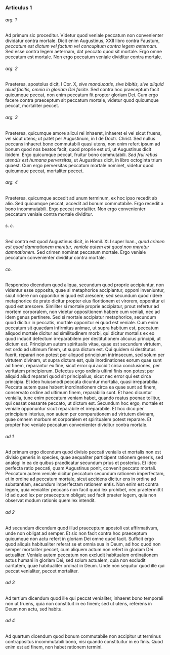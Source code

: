 ### Articulus 1

###### arg. 1
Ad primum sic proceditur. Videtur quod veniale peccatum non convenienter dividatur contra mortale. Dicit enim Augustinus, XXII libro contra Faustum, *peccatum est dictum vel factum vel concupitum contra legem aeternam*. Sed esse contra legem aeternam, dat peccato quod sit mortale. Ergo omne peccatum est mortale. Non ergo peccatum veniale dividitur contra mortale.

###### arg. 2
Praeterea, apostolus dicit, I Cor. X, *sive manducatis, sive bibitis, sive aliquid aliud facitis, omnia in gloriam Dei facite*. Sed contra hoc praeceptum facit quicumque peccat, non enim peccatum fit propter gloriam Dei. Cum ergo facere contra praeceptum sit peccatum mortale, videtur quod quicumque peccat, mortaliter peccet.

###### arg. 3
Praeterea, quicumque amore alicui rei inhaeret, inhaeret ei vel sicut fruens, vel sicut utens; ut patet per Augustinum, in I de Doctr. Christ. Sed nullus peccans inhaeret bono commutabili quasi utens, non enim refert ipsum ad bonum quod nos beatos facit, quod proprie est uti, ut Augustinus dicit ibidem. Ergo quicumque peccat, fruitur bono commutabili. *Sed frui rebus utendis est humana perversitas*, ut Augustinus dicit, in libro octoginta trium quaest. Cum ergo perversitas peccatum mortale nominet, videtur quod quicumque peccat, mortaliter peccet.

###### arg. 4
Praeterea, quicumque accedit ad unum terminum, ex hoc ipso recedit ab alio. Sed quicumque peccat, accedit ad bonum commutabile. Ergo recedit a bono incommutabili. Ergo peccat mortaliter. Non ergo convenienter peccatum veniale contra mortale dividitur.

###### s. c.
Sed contra est quod Augustinus dicit, in Homil. XLI super Ioan., *quod crimen est quod damnationem meretur, veniale autem est quod non meretur damnationem*. Sed crimen nominat peccatum mortale. Ergo veniale peccatum convenienter dividitur contra mortale.

###### co.
Respondeo dicendum quod aliqua, secundum quod proprie accipiuntur, non videntur esse opposita, quae si metaphorice accipiantur, opponi inveniuntur, sicut ridere non opponitur ei quod est arescere; sed secundum quod ridere metaphorice de prato dicitur propter eius floritionem et virorem, opponitur ei quod est arescere. Similiter si mortale proprie accipiatur, prout refertur ad mortem corporalem, non videtur oppositionem habere cum veniali, nec ad idem genus pertinere. Sed si mortale accipiatur metaphorice, secundum quod dicitur in peccatis, mortale opponitur ei quod est veniale. Cum enim peccatum sit quaedam infirmitas animae, ut supra habitum est, peccatum aliquod mortale dicitur ad similitudinem morbi, qui dicitur mortalis ex eo quod inducit defectum irreparabilem per destitutionem alicuius principii, ut dictum est. Principium autem spiritualis vitae, quae est secundum virtutem, est ordo ad ultimum finem, ut supra dictum est. Qui quidem si destitutus fuerit, reparari non potest per aliquod principium intrinsecum, sed solum per virtutem divinam, ut supra dictum est, quia inordinationes eorum quae sunt ad finem, reparantur ex fine, sicut error qui accidit circa conclusiones, per veritatem principiorum. Defectus ergo ordinis ultimi finis non potest per aliquid aliud reparari quod sit principalius; sicut nec error qui est circa principia. Et ideo huiusmodi peccata dicuntur mortalia, quasi irreparabilia. Peccata autem quae habent inordinationem circa ea quae sunt ad finem, conservato ordine ad ultimum finem, reparabilia sunt. Et haec dicuntur venialia, tunc enim peccatum veniam habet, quando reatus poenae tollitur, qui cessat cessante peccato, ut dictum est. Secundum hoc ergo, mortale et veniale opponuntur sicut reparabile et irreparabile. Et hoc dico per principium interius, non autem per comparationem ad virtutem divinam, quae omnem morbum et corporalem et spiritualem potest reparare. Et propter hoc veniale peccatum convenienter dividitur contra mortale.

###### ad 1
Ad primum ergo dicendum quod divisio peccati venialis et mortalis non est divisio generis in species, quae aequaliter participent rationem generis, sed analogi in ea de quibus praedicatur secundum prius et posterius. Et ideo perfecta ratio peccati, quam Augustinus ponit, convenit peccato mortali. Peccatum autem veniale dicitur peccatum secundum rationem imperfectam, et in ordine ad peccatum mortale, sicut accidens dicitur ens in ordine ad substantiam, secundum imperfectam rationem entis. Non enim est contra legem, quia venialiter peccans non facit quod lex prohibet, nec praetermittit id ad quod lex per praeceptum obligat; sed facit praeter legem, quia non observat modum rationis quem lex intendit.

###### ad 2
Ad secundum dicendum quod illud praeceptum apostoli est affirmativum, unde non obligat ad semper. Et sic non facit contra hoc praeceptum quicumque non actu refert in gloriam Dei omne quod facit. Sufficit ergo quod aliquis habitualiter referat se et omnia sua in Deum, ad hoc quod non semper mortaliter peccet, cum aliquem actum non refert in gloriam Dei actualiter. Veniale autem peccatum non excludit habitualem ordinationem actus humani in gloriam Dei, sed solum actualem, quia non excludit caritatem, quae habitualiter ordinat in Deum. Unde non sequitur quod ille qui peccat venialiter, peccet mortaliter.

###### ad 3
Ad tertium dicendum quod ille qui peccat venialiter, inhaeret bono temporali non ut fruens, quia non constituit in eo finem; sed ut utens, referens in Deum non actu, sed habitu.

###### ad 4
Ad quartum dicendum quod bonum commutabile non accipitur ut terminus contrapositus incommutabili bono, nisi quando constituitur in eo finis. Quod enim est ad finem, non habet rationem termini.

